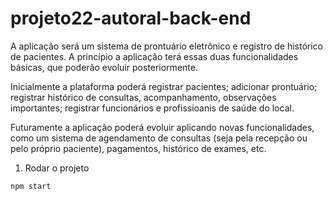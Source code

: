 # projeto22-autoral-back-end
A aplicação será um sistema de prontuário eletrônico e registro de histórico de pacientes. A princípio a aplicação terá essas duas funcionalidades básicas, que poderão evoluir posteriormente. 

Inicialmente a plataforma poderá registrar pacientes; adicionar prontuário; registrar histórico de consultas, acompanhamento, observações importantes; registrar funcionários e profissioanis de saúde do local.

Futuramente a aplicação poderá evoluir aplicando novas funcionalidades, como um sistema de agendamento de consultas (seja pela recepção ou pelo próprio paciente), pagamentos, histórico de exames, etc.

1. Rodar o projeto

```bash
npm start
```
